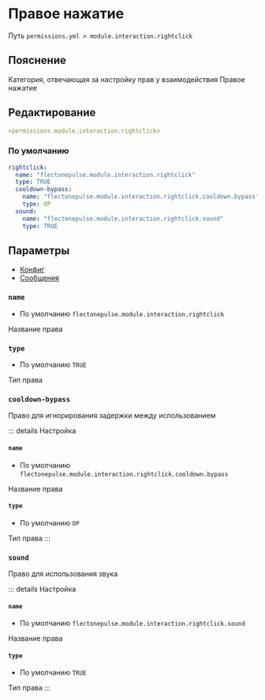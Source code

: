# Правое нажатие
Путь `permissions.yml > module.interaction.rightclick`

## Пояснение
Категория, отвечающая за настройку прав у взаимодействия Правое нажатие

## Редактирование
```yaml
<permissions.module.interaction.rightclick>
```

### По умолчанию
```yaml
rightclick:
  name: "flectonepulse.module.interaction.rightclick"
  type: TRUE
  cooldown-bypass:
    name: "flectonepulse.module.interaction.rightclick.cooldown.bypass"
    type: OP
  sound:
    name: "flectonepulse.module.interaction.rightclick.sound"
    type: TRUE
```

## Параметры

- [Конфиг](/en/config/module/interaction/rightclick/)
- [Сообщения](/en/messages/ru_ru/module/interaction/rightclick/)

### `name`
- По умолчанию `flectonepulse.module.interaction.rightclick`

Название права

### `type`
- По умолчанию `TRUE`

Тип права

### `cooldown-bypass`

Право для игнорирования задержки между использованием

::: details Настройка
#### `name`
- По умолчанию `flectonepulse.module.interaction.rightclick.cooldown.bypass`

Название права

#### `type`
- По умолчанию `OP`

Тип права
:::

### `sound`

Право для использования звука

::: details Настройка
#### `name`
- По умолчанию `flectonepulse.module.interaction.rightclick.sound`

Название права

#### `type`
- По умолчанию `TRUE`

Тип права
:::

<!--@include: @/en/parts/permission.md-->


